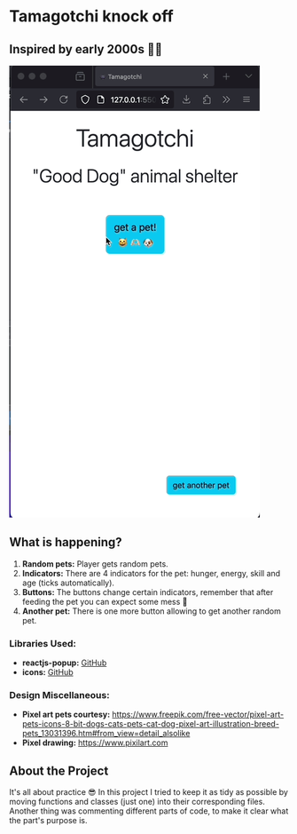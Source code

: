 # Tamagotchi knock off

## Inspired by early 2000s 🤘🏻
![Alt text](/Tamagotchi.gif)

## What is happening?

1. **Random pets:** Player gets random pets.
2. **Indicators:** There are 4 indicators for the pet: hunger, energy, skill and age (ticks automatically).
3. **Buttons:** The buttons change certain indicators, remember that after feeding the pet you can expect some mess 🧻
4. **Another pet:** There is one more button allowing to get another random pet.

### Libraries Used:

- **reactjs-popup:** [GitHub](https://github.com/yjose/reactjs-popup)
- **icons:** [GitHub](https://github.com/coreui/coreui-icons-react)

### Design Miscellaneous:

- **Pixel art pets courtesy:** https://www.freepik.com/free-vector/pixel-art-pets-icons-8-bit-dogs-cats-pets-cat-dog-pixel-art-illustration-breed-pets_13031396.htm#from_view=detail_alsolike
- **Pixel drawing:** https://www.pixilart.com

## About the Project

It's all about practice 😎
In this project I tried to keep it as tidy as possible by moving functions and classes (just one) into their corresponding files. Another thing was commenting different parts of code, to make it clear what the part's purpose is.
